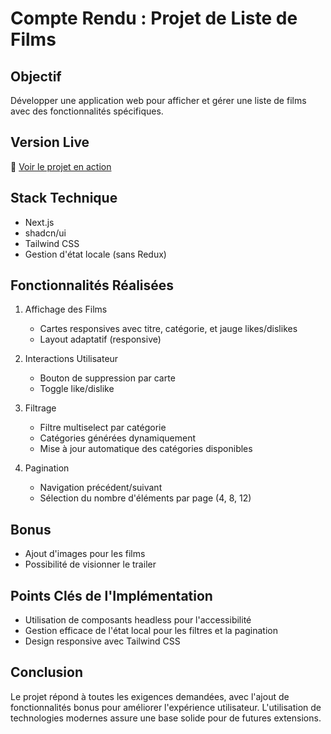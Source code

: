 # Compte Rendu : Projet de Liste de Films

## Objectif
Développer une application web pour afficher et gérer une liste de films avec des fonctionnalités spécifiques.

## Version Live
🔗 [Voir le projet en action](https://lien-vers-votre-projet.com)

## Stack Technique
- Next.js
- shadcn/ui
- Tailwind CSS
- Gestion d'état locale (sans Redux)

## Fonctionnalités Réalisées

1. Affichage des Films
   - Cartes responsives avec titre, catégorie, et jauge likes/dislikes
   - Layout adaptatif (responsive)

2. Interactions Utilisateur
   - Bouton de suppression par carte
   - Toggle like/dislike

3. Filtrage
   - Filtre multiselect par catégorie
   - Catégories générées dynamiquement
   - Mise à jour automatique des catégories disponibles

4. Pagination
   - Navigation précédent/suivant
   - Sélection du nombre d'éléments par page (4, 8, 12)

## Bonus
- Ajout d'images pour les films
- Possibilité de visionner le trailer

## Points Clés de l'Implémentation
- Utilisation de composants headless pour l'accessibilité
- Gestion efficace de l'état local pour les filtres et la pagination
- Design responsive avec Tailwind CSS

## Conclusion
Le projet répond à toutes les exigences demandées, avec l'ajout de fonctionnalités bonus pour améliorer l'expérience utilisateur. L'utilisation de technologies modernes assure une base solide pour de futures extensions.

